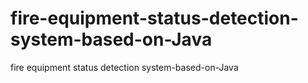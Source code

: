 # fire-equipment-status-detection-system-based-on-Java
fire equipment status detection system-based-on-Java
